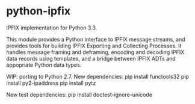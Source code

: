 python-ipfix
============

IPFIX implementation for Python 3.3.

This module provides a Python interface to IPFIX message streams, and
provides tools for building IPFIX Exporting and Collecting Processes.
It handles message framing and deframing, encoding and decoding IPFIX
data records using templates, and a bridge between IPFIX ADTs and
appopriate Python data types.


WIP: porting to Python 2.7.
New dependencies:
    pip install functools32
    pip install py2-ipaddress
    pip install pytz

New test dependencies:
    pip install doctest-ignore-unicode
